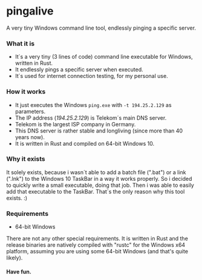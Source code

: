 # pingalive
A very tiny Windows command line tool, endlessly pinging a specific server.

### What it is
- It´s a very tiny (3 lines of code) command line executable for Windows, written in Rust.
- It endlessly pings a specific server when executed.
- It´s used for internet connection testing, for my personal use.

### How it works
- It just executes the Windows `ping.exe` with `-t 194.25.2.129` as parameters.
- The IP address (_194.25.2.129_) is Telekom´s main DNS server.
- Telekom is the largest ISP company in Germany.
- This DNS server is rather stable and longliving (since more than 40 years now).
- It is written in Rust and compiled on 64-bit Windows 10.

### Why it exists
It solely exists, because i wasn´t able to add a batch file (".bat") or a link (".lnk") to the Windows 10 TaskBar in a way it works properly. So i decided to quickly write a small executable, doing that job. Then i was able to easily add that executable to the TaskBar. That´s the only reason why this tool exists. :)

### Requirements

- 64-bit Windows

There are not any other special requirements. It is written in Rust and the release binaries are natively compiled with "rustc" for the Windows x64 platform, assuming you are using some 64-bit Windows (and that's quite likely).

#### Have fun.

